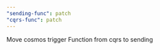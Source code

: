 ```yaml
---
"sending-func": patch
"cqrs-func": patch
---
```


Move cosmos trigger Function from cqrs to sending
